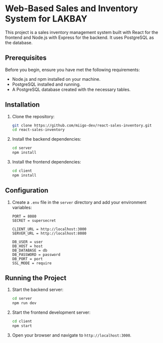 # Web-Based Sales and Inventory System for LAKBAY

This project is a sales inventory management system built with React for the frontend and Node.js with Express for the backend. It uses PostgreSQL as the database.

## Prerequisites

Before you begin, ensure you have met the following requirements:
- Node.js and npm installed on your machine.
- PostgreSQL installed and running.
- A PostgreSQL database created with the necessary tables.

## Installation

1. Clone the repository:
    ```sh
    git clone https://github.com/miigo-dev/react-sales-inventory.git
    cd react-sales-inventory
    ```

2. Install the backend dependencies:
    ```sh
    cd server
    npm install
    ```

3. Install the frontend dependencies:
    ```sh
    cd client
    npm install
    ```

## Configuration

1. Create a `.env` file in the `server` directory and add your environment variables:
    ```env
    PORT = 8080
    SECRET = supersecret
    
    CLIENT_URL = http://localhost:3000
    SERVER_URL = http://localhost:8080

    DB_USER = user
    DB_HOST = host
    DB_DATABASE = db
    DB_PASSWORD = password
    DB_PORT = port
    SSL_MODE = require
    ```

## Running the Project

1. Start the backend server:
    ```sh
    cd server
    npm run dev
    ```

2. Start the frontend development server:
    ```sh
    cd client
    npm start
    ```

3. Open your browser and navigate to `http://localhost:3000`.
